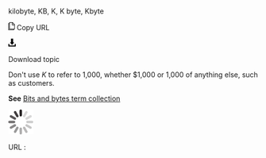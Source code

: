 # 

kilobyte, KB, K, K byte, Kbyte

![Copy URL](media/kilobyte/Copy.png)
Copy URL

![Download](media/kilobyte/Download.png)

Download topic

Don't use *K* to refer to 1,000, whether $1,000 or 1,000 of anything else, such as customers. 

**See** [Bits and bytes term collection](https://worldready.cloudapp.net/Styleguide/Read?id=2700&topicid=26920)

![In progress](media/kilobyte/activity-large.gif)

URL :

